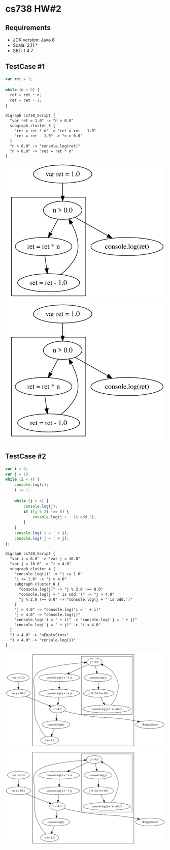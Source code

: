 # cs738 HW#2

## Requirements 

- JDK version: Java 8
- Scala: 2.11.*
- SBT: 1.4.7


## TestCase #1
```javascript
var ret = 1;

while (n > 0) {
  ret = ret * n;
  ret = ret - 1;
}
```

```
digraph cs738_Script {
  "var ret = 1.0" -> "n > 0.0"
  subgraph cluster_3 {
    "ret = ret * n" -> "ret = ret - 1.0"
    "ret = ret - 1.0" -> "n > 0.0"
  }
  "n > 0.0" -> "console.log(ret)"
  "n > 0.0" -> "ret = ret * n"
}
```


![Alt text](./simple-js.svg)
<img src="./simple-js.svg">


## TestCase #2
```javascript
var i = 0;
var j = 10; 
while (i < 4) {
	console.log(i);
	i += 1;

	while (j > 4) {
		console.log(j); 
		if ((j % 2) !== 0) { 
			console.log(j + ' is odd.');
		}
	}
	console.log('i = ' + i);
	console.log('j = ' + j);
};
```


```
digraph cs738_Script {
  "var i = 0.0" -> "var j = 10.0"
  "var j = 10.0" -> "i < 4.0"
  subgraph cluster_4 {
    "console.log(i)" -> "i += 1.0"
    "i += 1.0" -> "j > 4.0"
    subgraph cluster_8 {
      "console.log(j)" -> "j % 2.0 !== 0.0"
      "console.log(j + ' is odd.')" -> "j > 4.0"
      "j % 2.0 !== 0.0" -> "console.log(j + ' is odd.')"
    }
    "j > 4.0" -> "console.log('i = ' + i)"
    "j > 4.0" -> "console.log(j)"
    "console.log('i = ' + i)" -> "console.log('j = ' + j)"
    "console.log('j = ' + j)" -> "i < 4.0"
  }
  "i < 4.0" -> "<EmptyStmt>"
  "i < 4.0" -> "console.log(i)"
}
```


![Alt text](./while-js.svg)
<img src="./while-js.svg">


